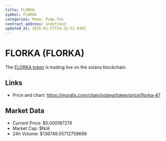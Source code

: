 ```yaml
---
title: FLORKA
symbol: FLORKA
categories: Meme, Pump.fun
contract_address: undefined
updated_at: 2025-01-27T14:32:31.849Z
---
```


# FLORKA (FLORKA)
The [FLORKA token](https://moralis.com/chain/solana/token/price/florka-47) is trading live on the solana blockchain.

## Links
- Price and chart: https://moralis.com/chain/solana/token/price/florka-47

## Market Data
- Current Price: $0.000187276
- Market Cap: $N/A
- 24h Volume: $138749.55712759699
